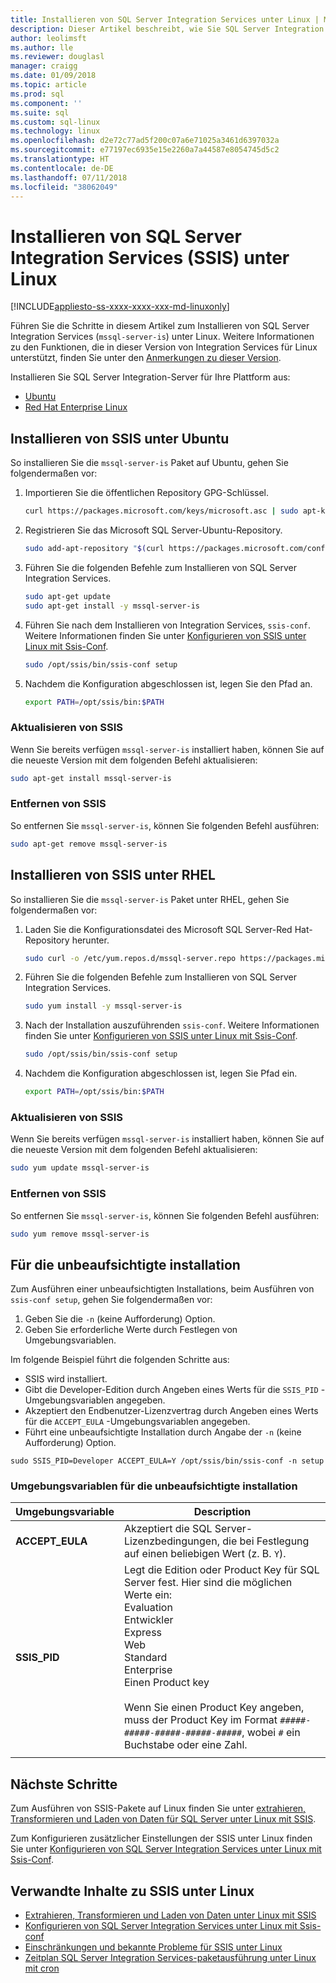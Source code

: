 ```yaml
---
title: Installieren von SQL Server Integration Services unter Linux | Microsoft-Dokumentation
description: Dieser Artikel beschreibt, wie Sie SQL Server Integration Services (SSIS) unter Linux zu installieren.
author: leolimsft
ms.author: lle
ms.reviewer: douglasl
manager: craigg
ms.date: 01/09/2018
ms.topic: article
ms.prod: sql
ms.component: ''
ms.suite: sql
ms.custom: sql-linux
ms.technology: linux
ms.openlocfilehash: d2e72c77ad5f200c07a6e71025a3461d6397032a
ms.sourcegitcommit: e77197ec6935e15e2260a7a44587e8054745d5c2
ms.translationtype: HT
ms.contentlocale: de-DE
ms.lasthandoff: 07/11/2018
ms.locfileid: "38062049"
---
```

# <a name="install-sql-server-integration-services-ssis-on-linux"></a>Installieren von SQL Server Integration Services (SSIS) unter Linux

[!INCLUDE[appliesto-ss-xxxx-xxxx-xxx-md-linuxonly](../includes/appliesto-ss-xxxx-xxxx-xxx-md-linuxonly.md)]

Führen Sie die Schritte in diesem Artikel zum Installieren von SQL Server Integration Services (`mssql-server-is`) unter Linux. Weitere Informationen zu den Funktionen, die in dieser Version von Integration Services für Linux unterstützt, finden Sie unter den [Anmerkungen zu dieser Version](sql-server-linux-release-notes.md).

Installieren Sie SQL Server Integration-Server für Ihre Plattform aus:

- [Ubuntu](#ubuntu)
- [Red Hat Enterprise Linux](#RHEL)

## <a name="ubuntu"></a> Installieren von SSIS unter Ubuntu
So installieren Sie die `mssql-server-is` Paket auf Ubuntu, gehen Sie folgendermaßen vor:

1. Importieren Sie die öffentlichen Repository GPG-Schlüssel.

   ```bash
   curl https://packages.microsoft.com/keys/microsoft.asc | sudo apt-key add -
   ```

2. Registrieren Sie das Microsoft SQL Server-Ubuntu-Repository.

   ```bash
   sudo add-apt-repository "$(curl https://packages.microsoft.com/config/ubuntu/16.04/mssql-server-2017.list)"
   ```

3. Führen Sie die folgenden Befehle zum Installieren von SQL Server Integration Services.

   ```bash
   sudo apt-get update
   sudo apt-get install -y mssql-server-is
   ```

4. Führen Sie nach dem Installieren von Integration Services, `ssis-conf`. Weitere Informationen finden Sie unter [Konfigurieren von SSIS unter Linux mit Ssis-Conf](sql-server-linux-configure-ssis.md).

   ```bash
   sudo /opt/ssis/bin/ssis-conf setup
   ```

5. Nachdem die Konfiguration abgeschlossen ist, legen Sie den Pfad an.

   ```bash
   export PATH=/opt/ssis/bin:$PATH
   ```

### <a name="update-ssis"></a>Aktualisieren von SSIS
Wenn Sie bereits verfügen `mssql-server-is` installiert haben, können Sie auf die neueste Version mit dem folgenden Befehl aktualisieren:

```bash
sudo apt-get install mssql-server-is
```

### <a name="remove-ssis"></a>Entfernen von SSIS
So entfernen Sie `mssql-server-is`, können Sie folgenden Befehl ausführen:
```bash
sudo apt-get remove mssql-server-is
```

## <a name="RHEL"></a> Installieren von SSIS unter RHEL
So installieren Sie die `mssql-server-is` Paket unter RHEL, gehen Sie folgendermaßen vor:

1. Laden Sie die Konfigurationsdatei des Microsoft SQL Server-Red Hat-Repository herunter.

   ```bash
   sudo curl -o /etc/yum.repos.d/mssql-server.repo https://packages.microsoft.com/config/rhel/7/mssql-server-2017.repo
   ```

1. Führen Sie die folgenden Befehle zum Installieren von SQL Server Integration Services.

   ```bash
   sudo yum install -y mssql-server-is
   ```


1. Nach der Installation auszuführenden `ssis-conf`. Weitere Informationen finden Sie unter [Konfigurieren von SSIS unter Linux mit Ssis-Conf](sql-server-linux-configure-ssis.md).

   ```bash
   sudo /opt/ssis/bin/ssis-conf setup
   ```

1. Nachdem die Konfiguration abgeschlossen ist, legen Sie Pfad ein.

   ```bash
   export PATH=/opt/ssis/bin:$PATH
   ```

### <a name="update-ssis"></a>Aktualisieren von SSIS
Wenn Sie bereits verfügen `mssql-server-is` installiert haben, können Sie auf die neueste Version mit dem folgenden Befehl aktualisieren:

```bash
sudo yum update mssql-server-is
```

### <a name="remove-ssis"></a>Entfernen von SSIS
So entfernen Sie `mssql-server-is`, können Sie folgenden Befehl ausführen:
```bash
sudo yum remove mssql-server-is
```

## <a name="unattended-installation"></a>Für die unbeaufsichtigte installation
Zum Ausführen einer unbeaufsichtigten Installations, beim Ausführen von `ssis-conf setup`, gehen Sie folgendermaßen vor:
1.  Geben Sie die `-n` (keine Aufforderung) Option.
2.  Geben Sie erforderliche Werte durch Festlegen von Umgebungsvariablen.

Im folgende Beispiel führt die folgenden Schritte aus:
-   SSIS wird installiert.
-   Gibt die Developer-Edition durch Angeben eines Werts für die `SSIS_PID` -Umgebungsvariablen angegeben.
-   Akzeptiert den Endbenutzer-Lizenzvertrag durch Angeben eines Werts für die `ACCEPT_EULA` -Umgebungsvariablen angegeben.
-   Führt eine unbeaufsichtigte Installation durch Angabe der `-n` (keine Aufforderung) Option.

```
sudo SSIS_PID=Developer ACCEPT_EULA=Y /opt/ssis/bin/ssis-conf -n setup 
```

### <a name="environment-variables-for-unattended-installation"></a>Umgebungsvariablen für die unbeaufsichtigte installation

| Umgebungsvariable | Description |
|---|---|
| **ACCEPT_EULA** | Akzeptiert die SQL Server-Lizenzbedingungen, die bei Festlegung auf einen beliebigen Wert (z. B. `Y`).|
| **SSIS_PID** | Legt die Edition oder Product Key für SQL Server fest. Hier sind die möglichen Werte ein:<br/>Evaluation<br/>Entwickler<br/>Express <br/>Web <br/>Standard<br/>Enterprise <br/>Einen Product key<br/><br/>Wenn Sie einen Product Key angeben, muss der Product Key im Format `#####-#####-#####-#####-#####`, wobei `#` ein Buchstabe oder eine Zahl.  |
| | |

## <a name="next-steps"></a>Nächste Schritte

Zum Ausführen von SSIS-Pakete auf Linux finden Sie unter [extrahieren, Transformieren und Laden von Daten für SQL Server unter Linux mit SSIS](sql-server-linux-migrate-ssis.md).

Zum Konfigurieren zusätzlicher Einstellungen der SSIS unter Linux finden Sie unter [Konfigurieren von SQL Server Integration Services unter Linux mit Ssis-Conf](sql-server-linux-configure-ssis.md).

## <a name="related-content-about-ssis-on-linux"></a>Verwandte Inhalte zu SSIS unter Linux
-   [Extrahieren, Transformieren und Laden von Daten unter Linux mit SSIS](sql-server-linux-migrate-ssis.md)
-   [Konfigurieren von SQL Server Integration Services unter Linux mit Ssis-conf](sql-server-linux-configure-ssis.md)
-   [Einschränkungen und bekannte Probleme für SSIS unter Linux](sql-server-linux-ssis-known-issues.md)
-   [Zeitplan SQL Server Integration Services-paketausführung unter Linux mit cron](sql-server-linux-schedule-ssis-packages.md)
